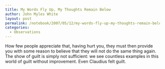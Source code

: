 ```yaml
---
title: My Words Fly Up, My Thoughts Remain Below
author: John Myles White
layout: post
permalink: /notebook/2007/05/12/my-words-fly-up-my-thoughts-remain-below/
categories:
  - Observations
---
```


How few people appreciate that, having hurt you, they must then provide you with some reason to believe that they will not do the same thing again. The show of guilt is simply not sufficient: we see countless examples in this world of guilt without improvement. Even Claudius felt guilt.
